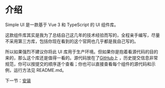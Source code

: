 # 介绍
 Simple UI 是一款基于 Vue 3 和 TypeScript 的 UI 组件库。
 
 这款组件库其实是我为了总结自己这几年的技术经验而写的，全程亲手编写，尽量不采用第三方库，包括你现在看到的这个官网也几乎都是我自己写的。

所以如果强烈不建议你将此 UI
库用于生产环境。但如果你是抱着看源代码的目的来的，那么这个库还是值得一看的。源代码放在了[GitHub](https://github.com/nicole618/simple-ui)上
，历史提交信息非常规范，你可以按提交的顺序逐个查看；你也可以直接查看每个组件的源代码和示例，运行方法见
README.md。
    
下一节：[安装](install)
